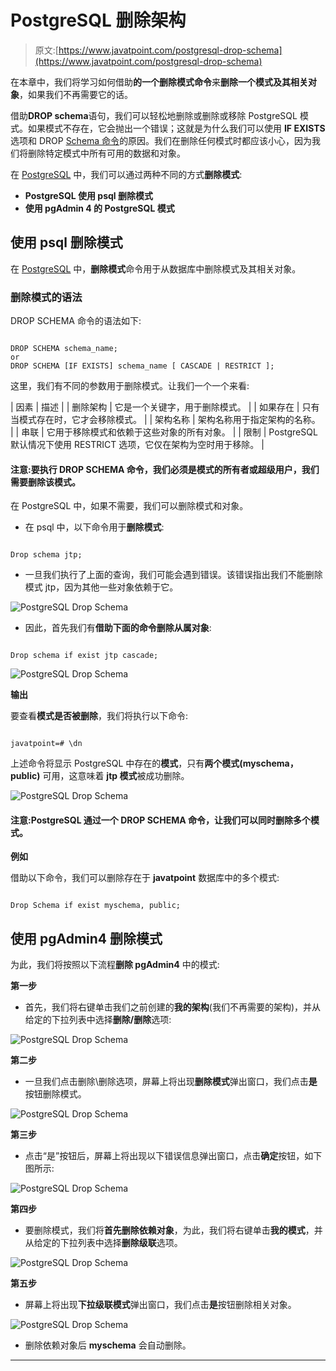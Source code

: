 # PostgreSQL 删除架构

> 原文:[https://www.javatpoint.com/postgresql-drop-schema](https://www.javatpoint.com/postgresql-drop-schema)

在本章中，我们将学习如何借助**的一个删除模式命令**来**删除一个模式及其相关对象**，如果我们不再需要它的话。

借助**DROP schema**语句，我们可以轻松地删除或删除或移除 PostgreSQL 模式。如果模式不存在，它会抛出一个错误；这就是为什么我们可以使用 **IF EXISTS** 选项和 DROP [Schema 命令](https://www.javatpoint.com/postgresql-schema)的原因。我们在删除任何模式时都应该小心，因为我们将删除特定模式中所有可用的数据和对象。

在 [PostgreSQL](https://www.javatpoint.com/postgresql-tutorial) 中，我们可以通过两种不同的方式**删除模式**:

*   **PostgreSQL 使用 psql 删除模式**
*   **使用 pgAdmin 4 的 PostgreSQL 模式**

## 使用 psql 删除模式

在 [PostgreSQL](https://www.javatpoint.com/postgresql-tutorial) 中，**删除模式**命令用于从数据库中删除模式及其相关对象。

### 删除模式的语法

DROP SCHEMA 命令的语法如下:

```

DROP SCHEMA schema_name;
or
DROP SCHEMA [IF EXISTS] schema_name [ CASCADE | RESTRICT ];

```

这里，我们有不同的参数用于删除模式。让我们一个一个来看:

| 因素 | 描述 |
| 删除架构 | 它是一个关键字，用于删除模式。 |
| 如果存在 | 只有当模式存在时，它才会移除模式。 |
| 架构名称 | 架构名称用于指定架构的名称。 |
| 串联 | 它用于移除模式和依赖于这些对象的所有对象。 |
| 限制 | PostgreSQL 默认情况下使用 RESTRICT 选项，它仅在架构为空时用于移除。 |

#### 注意:要执行 DROP SCHEMA 命令，我们必须是模式的所有者或超级用户，我们需要删除该模式。

在 PostgreSQL 中，如果不需要，我们可以删除模式和对象。

*   在 psql 中，以下命令用于**删除模式**:

```

Drop schema jtp;

```

*   一旦我们执行了上面的查询，我们可能会遇到错误。该错误指出我们不能删除模式 jtp，因为其他一些对象依赖于它。

![PostgreSQL Drop Schema](../Images/b0a41a12f5b4cc4c2f7fd092b84d8740.png)

*   因此，首先我们有**借助下面的命令删除从属对象**:

```

Drop schema if exist jtp cascade;

```

![PostgreSQL Drop Schema](../Images/0912e1a9127b2cff7f5a791b04ffe17c.png)

**输出**

要查看**模式是否被删除**，我们将执行以下命令:

```

javatpoint=# \dn

```

上述命令将显示 PostgreSQL 中存在的**模式**，只有**两个模式(myschema，public)** 可用，这意味着 **jtp 模式**被成功删除。

![PostgreSQL Drop Schema](../Images/9397543ff88b519506f1b1d55e973d00.png)

#### 注意:PostgreSQL 通过一个 DROP SCHEMA 命令，让我们可以同时删除多个模式。

**例如**

借助以下命令，我们可以删除存在于 **javatpoint** 数据库中的多个模式:

```

Drop Schema if exist myschema, public;

```

## 使用 pgAdmin4 删除模式

为此，我们将按照以下流程**删除 pgAdmin4** 中的模式:

**第一步**

*   首先，我们将右键单击我们之前创建的**我的架构**(我们不再需要的架构)，并从给定的下拉列表中选择**删除/删除**选项:

![PostgreSQL Drop Schema](../Images/48273c893a6fd0a6e6162810412de113.png)

**第二步**

*   一旦我们点击删除\删除选项，屏幕上将出现**删除模式**弹出窗口，我们点击**是**按钮删除模式。

![PostgreSQL Drop Schema](../Images/05bb7abf7a05428607232a1e3bd8cacf.png)

**第三步**

*   点击“是”按钮后，屏幕上将出现以下错误信息弹出窗口，点击**确定**按钮，如下图所示:

![PostgreSQL Drop Schema](../Images/a017492439c159739d44ee6ac7758905.png)

**第四步**

*   要删除模式，我们将**首先删除依赖对象**，为此，我们将右键单击**我的模式**，并从给定的下拉列表中选择**删除级联**选项。

![PostgreSQL Drop Schema](../Images/06082d97e8426e70405b3f1336fbca2b.png)

**第五步**

*   屏幕上将出现**下拉级联模式**弹出窗口，我们点击**是**按钮删除相关对象。

![PostgreSQL Drop Schema](../Images/143f9e820672b788a748c64cb717ff5b.png)

*   删除依赖对象后 **myschema** 会自动删除。

* * *